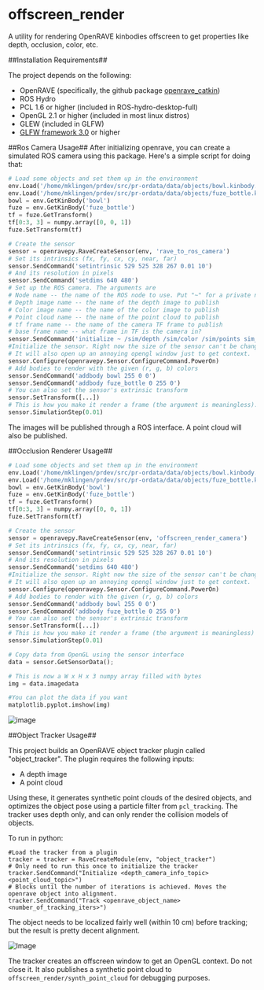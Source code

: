 # offscreen_render
A utility for rendering OpenRAVE kinbodies offscreen to get properties like depth, occlusion, color, etc.

##Installation Requirements##

The project depends on the following:

* OpenRAVE (specifically, the github package [openrave_catkin](https://github.com/personalrobotics/openrave_catkin))
* ROS Hydro
* PCL 1.6 or higher (included in ROS-hydro-desktop-full)
* OpenGL 2.1 or higher (included in most linux distros)
* GLEW (included in GLFW)
* [GLFW framework 3.0](http://www.glfw.org/) or higher

##Ros Camera Usage##
After initializing openrave, you can create a simulated ROS camera using this package. Here's a simple script for doing that:
```python
# Load some objects and set them up in the environment
env.Load('/home/mklingen/prdev/src/pr-ordata/data/objects/bowl.kinbody.xml')
env.Load('/home/mklingen/prdev/src/pr-ordata/data/objects/fuze_bottle.kinbody.xml')
bowl = env.GetKinBody('bowl')
fuze = env.GetKinBody('fuze_bottle')
tf = fuze.GetTransform()
tf[0:3, 3] = numpy.array([0, 0, 1])
fuze.SetTransform(tf)

# Create the sensor
sensor = openravepy.RaveCreateSensor(env, 'rave_to_ros_camera')
# Set its intrinsics (fx, fy, cx, cy, near, far)
sensor.SendCommand('setintrinsic 529 525 328 267 0.01 10')
# And its resolution in pixels
sensor.SendCommand('setdims 640 480')
# Set up the ROS camera. The arguments are
# Node name -- the name of the ROS node to use. Put "~" for a private node
# Depth image name -- the name of the depth image to publish
# Color image name -- the name of the color image to publish
# Point cloud name -- the name of the point cloud to publish
# tf frame name -- the name of the camera TF frame to publish
# base frame name -- what frame in TF is the camera in?
sensor.SendCommand('initialize ~ /sim/depth /sim/color /sim/points sim_camera world')
#Initialize the sensor. Right now the size of the sensor can't be changed after you do this.
# It will also open up an annoying opengl window just to get context.
sensor.Configure(openravepy.Sensor.ConfigureCommand.PowerOn)
# Add bodies to render with the given (r, g, b) colors
sensor.SendCommand('addbody bowl 255 0 0')
sensor.SendCommand('addbody fuze_bottle 0 255 0')
# You can also set the sensor's extrinsic transform
sensor.SetTransform([...])
# This is how you make it render a frame (the argument is meaningless). Call this again and again to get more images.
sensor.SimulationStep(0.01)
```
The images will be published through a ROS interface. A point cloud will also be published.

##Occlusion Renderer Usage##

```python
# Load some objects and set them up in the environment
env.Load('/home/mklingen/prdev/src/pr-ordata/data/objects/bowl.kinbody.xml')
env.Load('/home/mklingen/prdev/src/pr-ordata/data/objects/fuze_bottle.kinbody.xml')
bowl = env.GetKinBody('bowl')
fuze = env.GetKinBody('fuze_bottle')
tf = fuze.GetTransform()
tf[0:3, 3] = numpy.array([0, 0, 1])
fuze.SetTransform(tf)

# Create the sensor
sensor = openravepy.RaveCreateSensor(env, 'offscreen_render_camera')
# Set its intrinsics (fx, fy, cx, cy, near, far)
sensor.SendCommand('setintrinsic 529 525 328 267 0.01 10')
# And its resolution in pixels
sensor.SendCommand('setdims 640 480')
#Initialize the sensor. Right now the size of the sensor can't be changed after you do this.
# It will also open up an annoying opengl window just to get context.
sensor.Configure(openravepy.Sensor.ConfigureCommand.PowerOn)
# Add bodies to render with the given (r, g, b) colors
sensor.SendCommand('addbody bowl 255 0 0')
sensor.SendCommand('addbody fuze_bottle 0 255 0')
# You can also set the sensor's extrinsic transform
sensor.SetTransform([...])
# This is how you make it render a frame (the argument is meaningless)
sensor.SimulationStep(0.01)

# Copy data from OpenGL using the sensor interface
data = sensor.GetSensorData();

# This is now a W x H x 3 numpy array filled with bytes
img = data.imagedata

#You can plot the data if you want
matplotlib.pyplot.imshow(img)
```
![image](https://camo.githubusercontent.com/1ffdf9d3c652d0d8e5ff2ffdcb99b28824b27eb0/687474703a2f2f692e696d6775722e636f6d2f7a61566576354a2e706e67)

##Object Tracker Usage##

This project builds an OpenRAVE object tracker plugin called "object_tracker". The plugin requires the following inputs:

* A depth image
* A point cloud

Using these, it generates synthetic point clouds of the desired objects, and optimizes the object pose using a particle filter from `pcl_tracking`. The tracker uses depth only, and can only render the collision models of objects.

To run in python:

    #Load the tracker from a plugin
    tracker = tracker = RaveCreateModule(env, "object_tracker")
    # Only need to run this once to initialize the tracker
    tracker.SendCommand("Initialize <depth_camera_info_topic> <point_cloud_topic>")
    # Blocks until the number of iterations is achieved. Moves the openrave object into alignment.
    tracker.SendCommand("Track <openrave_object_name> <number_of_tracking_iters>")
    
The object needs to be localized fairly well (within 10 cm) before tracking; but the result is pretty decent alignment.

![Image](http://i.imgur.com/hhyGqER.png)

The tracker creates an offscreen window to get an OpenGL context. Do not close it. It also publishes a synthetic point cloud to `offscreen_render/synth_point_cloud` for debugging purposes.

